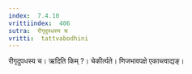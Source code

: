 ```yaml
---
index:  7.4.10
vrittiindex:  406
sutra:  रीगृदुपधस्य च
vritti:  tattvabodhini 
---
```


रीगृदुपधस्य च। ऋदिति किम् ?। चेकीर्त्यते। णिजभावपक्षे एकाच्त्वाद्यङ्। 


